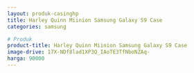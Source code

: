 ```yaml
---
layout: produk-casinghp
title: Harley Quinn Miinion Samsung Galaxy S9 Case
categories: samsung

# Produk
product-title: Harley Quinn Miinion Samsung Galaxy S9 Case
image-drive: 17X-NDf8lad1XP3Q_IAoTE3TfNboNZAq-
harga: 90000
---
```

